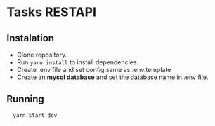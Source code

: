 # Tasks RESTAPI

## Instalation

- Clone repository.
- Run `yarn install` to install dependencies.
- Create .env file and set config same as .env.template
- Create an **mysql database** and set the database name in .env file.


## Running
```bash
  yarn start:dev

```
